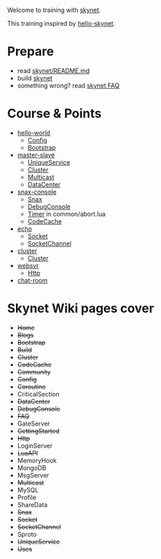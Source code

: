 Welcome to training with [skynet](https://github.com/cloudwu/skynet/wiki).

This training inspired by [hello-skynet](https://github.com/ximenpo/hello-skynet).  

# Prepare
- read [skynet/README.md](https://github.com/cloudwu/skynet/blob/master/README.md)
- build [skynet](https://github.com/cloudwu/skynet/wiki/Build)
- something wrong? read [skynet FAQ](https://github.com/cloudwu/skynet/wiki/FAQ)


# Course & Points
- [hello-world](https://github.com/qinhanlei/terminator/tree/master/training/hello-world)
    - [Config](https://github.com/cloudwu/skynet/wiki/Config)
    - [Bootstrap](https://github.com/cloudwu/skynet/wiki/Bootstrap)
- [master-slave](https://github.com/qinhanlei/terminator/tree/master/training/master-slave)
    - [UniqueService](https://github.com/cloudwu/skynet/wiki/UniqueService)
    - [Cluster](https://github.com/cloudwu/skynet/wiki/Cluster)
    - [Multicast](https://github.com/cloudwu/skynet/wiki/Multicast)
    - [DataCenter](https://github.com/cloudwu/skynet/wiki/DataCenter)
- [snax-console](https://github.com/qinhanlei/terminator/tree/master/training/snax-console)
    - [Snax](https://github.com/cloudwu/skynet/wiki/Snax)
    - [DebugConsole](https://github.com/cloudwu/skynet/wiki/DebugConsole)
    - [Timer](https://github.com/cloudwu/skynet/wiki/LuaAPI) in common/abort.lua
    - [CodeCache](https://github.com/cloudwu/skynet/wiki/CodeCache)  
- [echo](https://github.com/qinhanlei/terminator/tree/master/training/echo)
    - [Socket](https://github.com/cloudwu/skynet/wiki/Socket)
    - [SocketChannel](https://github.com/cloudwu/skynet/wiki/Socket)
- [cluster](https://github.com/qinhanlei/terminator/tree/master/training/cluster)
    - [Cluster](https://github.com/cloudwu/skynet/wiki/Cluster)
- [websvr](https://github.com/qinhanlei/terminator/tree/master/training/websvr)
    - [Http](https://github.com/cloudwu/skynet/wiki/Http)
- [chat-room](https://github.com/qinhanlei/terminator/tree/master/training/chat-room)

# Skynet Wiki pages cover
* ~~Home~~
* ~~Blogs~~
* ~~Bootstrap~~
* ~~Build~~
* ~~Cluster~~
* ~~CodeCache~~
* ~~Community~~
* ~~Config~~
* ~~Coroutine~~
* CriticalSection
* ~~DataCenter~~
* ~~DebugConsole~~
* ~~FAQ~~
* GateServer
* ~~GettingStarted~~
* ~~Http~~
* LoginServer
* ~~LuaAPI~~
* MemoryHook
* MongoDB
* MsgServer
* ~~Multicast~~
* MySQL
* Profile
* ShareData
* ~~Snax~~
* ~~Socket~~
* ~~SocketChannel~~
* Sproto
* ~~UniqueService~~
* ~~Uses~~
